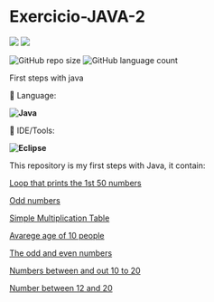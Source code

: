 # Exercicio-JAVA-2

<p align="left">

  <a href="https://www.linkedin.com/in/vitor-dietrich-69a3a8194/" alt="Linkedin">
  <img src="https://img.shields.io/badge/-Linkedin-0e76a8?style=flat-square&logo=Linkedin&logoColor=white&link=" /></a>
  
  <a href="https://www.instagram.com/vitor_dietrich/" alt="Instagram">
  <img src="https://img.shields.io/badge/-Instagram-DF0174?style=flat-square&labelColor=DF0174&logo=instagram&logoColor=white&link=LINK-DO-SEU-INSTAGRAM"/></a>
</p>  

![GitHub repo size](https://img.shields.io/github/repo-size/MrFahrenhei/Java-1?style=for-the-badge)
![GitHub language count](https://img.shields.io/github/languages/count/MrFahrenhei/Java-1?style=for-the-badge)

First steps with java

<p align="left">
  🦄 Language: <strong> 
  
  ![Java](https://img.shields.io/badge/Java-ED8B00?style=for-the-badge&logo=java&logoColor=white) 
  
  </strong>
</p>

<p align="left">
  💼 IDE/Tools: <strong>
  
  ![Eclipse](https://img.shields.io/badge/Eclipse-2C2255?style=for-the-badge&logo=eclipse&logoColor=white)
  
  </strong>
</p>

This repository is my first steps with Java, it contain:

[Loop that prints the 1st 50 numbers](https://github.com/VitorDietrich-Coder/Exercicio-JAVA-2/blob/main/Exercicio1.java)

[Odd numbers](https://github.com/VitorDietrich-Coder/Exercicio-JAVA-2/blob/main/Exercicio2.java)

[Simple Multiplication Table](https://github.com/VitorDietrich-Coder/Exercicio-JAVA-2/blob/main/Exercicio3.java)

[Avarege age of 10 people](https://github.com/VitorDietrich-Coder/Exercicio-JAVA-2/blob/main/Exercicio4.java)

[The odd and even numbers](https://github.com/VitorDietrich-Coder/Exercicio-JAVA-2/blob/main/Exercicio5.java)

[Numbers between and out 10 to 20](https://github.com/VitorDietrich-Coder/Exercicio-JAVA-2/blob/main/Exercicio6.java)

[Number between 12 and 20](https://github.com/VitorDietrich-Coder/Exercicio-JAVA-2/blob/main/Exercicio7.java)
